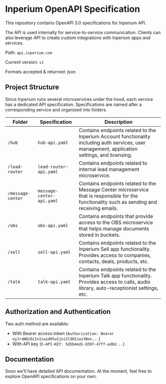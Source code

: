 # Inperium OpenAPI Specification

This repository contains OpenAPI 3.0 specifications for Inperium API. 

The API is used internally for service-to-service communication. Clients can also leverage API to create custom integrations with Inperium apps and services.


Path: `api.inperium.com`

Current version: `v1`

Formats accepted & returned: json


## Project Structure

Since Inperium runs several microservices under the hood, each service has a dedicated API specification. Specifications are named after a corresponding service and organized into folders.

| Folder            |           Specification   |                                    Description |
|-------------------|---------------------------|------------------------------------------------|
| `/hub`            | `hub-api.yaml`            | Contains endpoints related to the Inperium Account functionality including auth services, user management, application settings, and licensing. |
| `/lead-router`    | `lead-router-api.yaml`    | Contains endpoints related to internal lead management microservice. |
| `/message-center` | `message-center-api.yaml` | Contains endpoints related to the Message Center microservice that is responsible for the functionality such as sending and receiving emails. |
| `/obs`            | `obs-api.yaml`            | Contains endpoints that provide access to the OBS microservice that helps manage documents stored in buckets. |
| `/sell`           | `sell-api.yaml`           | Contains endpoints related to the Inperium Sell app functionality. Provides access to companies, contacts, deals, products, etc. |
| `/talk`           | `talk-api.yaml`           | Contains endpoints related to the Inperium Talk app functionality. Provides access to calls, audio library, auto-receptionist settings, etc. |


## Authorization and Authentication

Two auth method are available:
* With Bearer access token (`Authorization: Bearer eyJraWQiOiIxIiwidHlwIjoiSldUIiwiYWxn...`)
* With API key (`X-API-KEY: 5d5b4ed1-8397-47ff-ad8d...`)

## Documentation

Soon we'll have detailed API documentation. At the moment, feel free to explore OpenAPI specifications on your own. 

